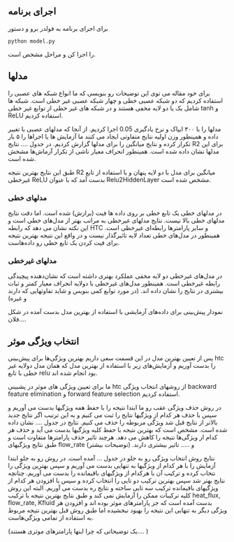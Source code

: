 ## اجرای برنامه

برای اجرای برنامه به فولدر برو و دستور

```
python model.py
```
را اجرا کن و مراحل مشخص است.

## مدلها

برای خود مقاله می توی این توضیحات رو بنویسی که ما انواع شبکه های عصبی را استفاده کردیم که دو شبکه عصبی خطی و چهار شبکه عصبی غیر خطی است. شبکه ها شامل یک یا دو لایه مخفی هستند و در شبکه های غیر خطی از توابع غیر خطی tanh و ReLU استفاده کردیم. 

مدلها را با ۳۰۰ ایپاک و نرخ یادگیری 0.05 اجرا کردیم. از آنجا که مدلهای عصبی با تغییر داده و همینطور وزن اولیه نتایج متفاوتی ایجاد می کنند ما آزمایش ها یا اجراها را ۵ بار تکرار کرده و نتایج میانگین را برای مدلها گزارش کردیم. در جدول .... نتایج R2 برای این مدلها نشان داده شده است. همینطور انحراف معیار ناشی از تکرار آزماش‌ها مشخش شده است.

طبق این نتایج بهترین نتیجه R2 میانگین برای مدل با دو لایه پنهان و با استفاده از تابع غیرخطی ReLU بدست آمد که با عنوان Relu2HiddenLayer مشخص شده است. 

### مدلهای خطی
در مدلهای خطی یک تابع خطی بر روی داده ها فیت (برازش) شده است. اما دقت نتایج مدلهای خطی بالا نیست. نتایج مدلهای غیرخطی به مراتب بهتر از مدل‌های خطی است  و این نکته نشان می دهد که رابطه HTC و سایر پارامترها رابطه‌ای غیرخطی است. همینطور در مدل‌های خطی تعداد لایه تاثیرگذار نیست و در واقع این نتیجه بهترین نتیجه برای فیت کردن یک تابع خطی رو داده‌هاست.

### مدلهای غیرخطی
در مدل‌های غیرخطی دو لایه مخفی عملکرد بهتری داشته است که نشان‌دهنده پیچیدگی رابطه غیرخطی است. همینطور مدل‌های غیرخطی با دولایه انحراف معیار کمتر و ثبات بیشتری در نتایج را نشان داده اند. (در مورد توابع کمی بنویس و شاید تفاوتهایی که دارند و غیره)

نمودار پیش‌بینی برای داده‌های آزمایشی با استفاده از بهترین مدل بدست آمده در شکل فلان....

## انتخاب ویژگی موثر
پس از تعیین بهترین مدل در این قسمت سعی داریم بهترین ویژگی‌ها برای پیش‌بینی htc را بدست آوریم و آزمایش‌های زیر با استفاده از بهترین مدل که همان مدل دولایه غیر خطی با تابع relu بود انجام شده اند.


ما برای تعیین ویژگی های موثر در پشبینی htc از روشهای انتخاب ویژگی  backward feature elimination و forward feature selection استفاده کردیم. 


در روش حذف ویژگی عقب رو ما ابتدا نتیجه را با حفظ همه ویژگیها بدست می آوریم و سپس با حذف هر کدام از ویژگیها نتایج را ثبت می کنیم و به این ترتیب اگر نتایج جدید بالاتر از نتایج قبل شد ویژگی مربوطه را حذف می کنیم. نتایج در جدول  .... نشان داده شده است. مشخص است که بهترین نتیجه با حفظ کلیه ویژگیها بدست می آید و حذف هر کدام از ویژگی‌ها نتیجه را کاهش می دهد. هرچند تاثیر حذف پارامترها متفاوت است و طبق نتایج ویژگیهای flow_rate و ..... تاثیر بیشتری دارند. (توضیحات بیشتر)

نتایج روش انتخاب ویژگی رو به جلو در جدول ... آمده است.
در روش رو به جلو ابتدا آزمایش را با هر کدام از ویژگیها به تنهایی بدست می آوریم و سپس بهترین ویژگی را نتخاب کرده و ترکیب آن با هرکدام از ویژگیهای باقیمانده را بدست می آوریم. چنانچه نتایج بهتر شد سپس بهترین ترکیب دو تایی را انتخاب کرده و سپس با افزودن هر کدام از ویژگیهای باقیمانده ترکیب سه تایی ساخته و نتایج ره بدست می آوریم. البته این روش کلیه ترکیبات ممکن را آزمایش نمی کند و طبق نتایج بهترین نتیجه با ترکیب heat_flux, flow_rate, Kfluid بدست آمده است که جز پارامترهای موثر بوده اند و افزودن هر ویژگی دیگر به تنهایی این نتیجه را بهبود نبخشیده اما طبق روش قبل بهترین نتیجه مربوط به استفاده از تمامی ویژگی‌هاست.

(یک توضیحاتی که چرا اینها پارامترهای موثری هستند.... )






